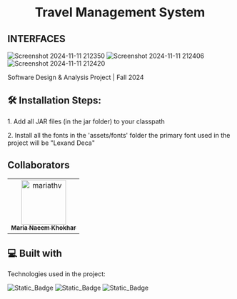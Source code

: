 <h1 align="center" id="title">Travel Management System</h1>

## INTERFACES

![Screenshot 2024-11-11 212350](https://github.com/user-attachments/assets/648961aa-5f46-4c0e-8a86-c74f7b925218)
![Screenshot 2024-11-11 212406](https://github.com/user-attachments/assets/764d523a-fbfb-4955-8747-b5edd4c0550f)
![Screenshot 2024-11-11 212420](https://github.com/user-attachments/assets/a72d62b6-9992-4559-9868-ff651cd4be18)

<p id="description">Software Design &amp; Analysis Project | Fall 2024</p>

<h2>🛠️ Installation Steps:</h2>

<p>1. Add all JAR files (in the jar folder) to your classpath</p>

<p>2. Install all the fonts in the 'assets/fonts' folder the primary font used in the project will be "Lexand Deca"</p>

## Collaborators
<!-- readme: contributors -start -->
<table>
	<tbody>
		<tr>
            <td align="center">
                <a href="https://github.com/mariathv">
                    <img src="https://avatars.githubusercontent.com/u/114730306?v=4" width="100;" alt="mariathv"/>
                    <br />
                    <sub><b>Maria Naeem Khokhar</b></sub>
                </a>
            </td>
		</tr>
	<tbody>
</table>
<!-- readme: contributors -end -->

  
  
<h2>💻 Built with</h2>

Technologies used in the project:

![Static_Badge](https://img.shields.io/badge/java-red)
![Static_Badge](https://img.shields.io/badge/javafx-blue)
![Static_Badge](https://img.shields.io/badge/mysql-purple)

